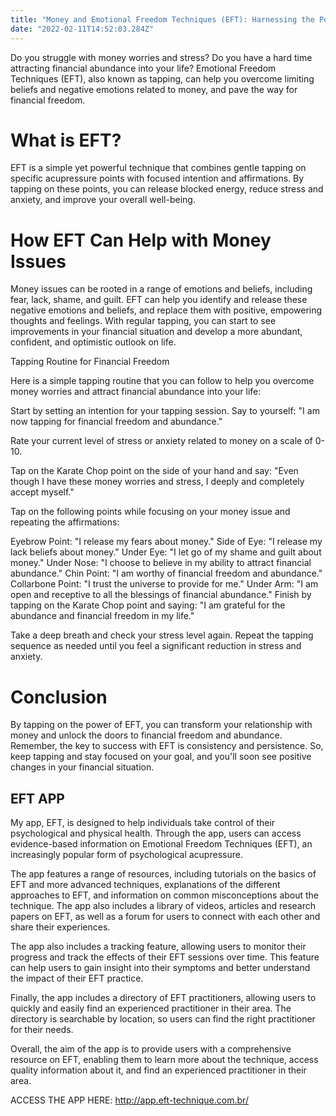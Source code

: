 ```yaml
---
title: "Money and Emotional Freedom Techniques (EFT): Harnessing the Power of Tapping for Financial Freedom"
date: "2022-02-11T14:52:03.284Z"
---
```


Do you struggle with money worries and stress? Do you have a hard time attracting financial abundance into your life? Emotional Freedom Techniques (EFT), also known as tapping, can help you overcome limiting beliefs and negative emotions related to money, and pave the way for financial freedom.

# What is EFT?

EFT is a simple yet powerful technique that combines gentle tapping on specific acupressure points with focused intention and affirmations. By tapping on these points, you can release blocked energy, reduce stress and anxiety, and improve your overall well-being.

# How EFT Can Help with Money Issues
Money issues can be rooted in a range of emotions and beliefs, including fear, lack, shame, and guilt. EFT can help you identify and release these negative emotions and beliefs, and replace them with positive, empowering thoughts and feelings. With regular tapping, you can start to see improvements in your financial situation and develop a more abundant, confident, and optimistic outlook on life.

Tapping Routine for Financial Freedom

Here is a simple tapping routine that you can follow to help you overcome money worries and attract financial abundance into your life:

Start by setting an intention for your tapping session. Say to yourself: "I am now tapping for financial freedom and abundance."

Rate your current level of stress or anxiety related to money on a scale of 0-10.

Tap on the Karate Chop point on the side of your hand and say: "Even though I have these money worries and stress, I deeply and completely accept myself."

Tap on the following points while focusing on your money issue and repeating the affirmations:

Eyebrow Point: "I release my fears about money."
Side of Eye: "I release my lack beliefs about money."
Under Eye: "I let go of my shame and guilt about money."
Under Nose: "I choose to believe in my ability to attract financial abundance."
Chin Point: "I am worthy of financial freedom and abundance."
Collarbone Point: "I trust the universe to provide for me."
Under Arm: "I am open and receptive to all the blessings of financial abundance."
Finish by tapping on the Karate Chop point and saying: "I am grateful for the abundance and financial freedom in my life."

Take a deep breath and check your stress level again. Repeat the tapping sequence as needed until you feel a significant reduction in stress and anxiety.

# Conclusion

By tapping on the power of EFT, you can transform your relationship with money and unlock the doors to financial freedom and abundance. Remember, the key to success with EFT is consistency and persistence. So, keep tapping and stay focused on your goal, and you'll soon see positive changes in your financial situation.


## EFT APP

My app, EFT, is designed to help individuals take control of their psychological and physical health. Through the app, users can access evidence-based information on Emotional Freedom Techniques (EFT), an increasingly popular form of psychological acupressure.

The app features a range of resources, including tutorials on the basics of EFT and more advanced techniques, explanations of the different approaches to EFT, and information on common misconceptions about the technique. The app also includes a library of videos, articles and research papers on EFT, as well as a forum for users to connect with each other and share their experiences.

The app also includes a tracking feature, allowing users to monitor their progress and track the effects of their EFT sessions over time. This feature can help users to gain insight into their symptoms and better understand the impact of their EFT practice.

Finally, the app includes a directory of EFT practitioners, allowing users to quickly and easily find an experienced practitioner in their area. The directory is searchable by location, so users can find the right practitioner for their needs.

Overall, the aim of the app is to provide users with a comprehensive resource on EFT, enabling them to learn more about the technique, access quality information about it, and find an experienced practitioner in their area.

ACCESS THE APP HERE: http://app.eft-technique.com.br/
